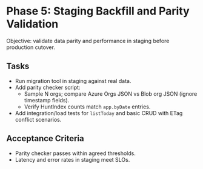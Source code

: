 # Phase 5: Staging Backfill and Parity Validation

Objective: validate data parity and performance in staging before production cutover.

## Tasks
- Run migration tool in staging against real data.
- Add parity checker script:
  - Sample N orgs; compare Azure Orgs JSON vs Blob org JSON (ignore timestamp fields).
  - Verify HuntIndex counts match `app.byDate` entries.
- Add integration/load tests for `listToday` and basic CRUD with ETag conflict scenarios.

## Acceptance Criteria
- Parity checker passes within agreed thresholds.
- Latency and error rates in staging meet SLOs.
